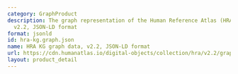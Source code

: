 ```yaml
---
category: GraphProduct
description: The graph representation of the Human Reference Atlas (HRA) dataset,
  v2.2, JSON-LD format
format: jsonld
id: hra-kg.graph.json
name: HRA KG graph data, v2.2, JSON-LD format
url: https://cdn.humanatlas.io/digital-objects/collection/hra/v2.2/graph.json
layout: product_detail
---
```

